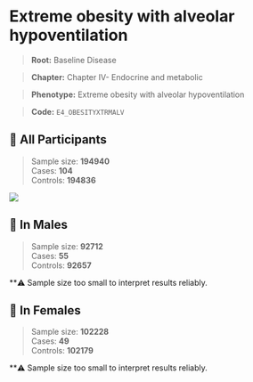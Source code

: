 # Extreme obesity with alveolar hypoventilation

> **Root:** Baseline Disease  

> **Chapter:** Chapter IV- Endocrine and metabolic  

> **Phenotype:** Extreme obesity with alveolar hypoventilation  

> **Code:** `E4_OBESITYXTRMALV`

## 🧪 All Participants  
> Sample size: **194940**  
> Cases: **104**  
> Controls: **194836**
<img src="/Disease/Figures/ALL/Incidence/E4_OBESITYXTRMALV.png"/>
<CsvTable src="/Disease/Data/ALL/Incidence/COX_E4_OBESITYXTRMALV.csv" label="🔍 View full results" />

## 👨 In Males  
> Sample size: **92712**  
> Cases: **55**  
> Controls: **92657**

**⚠️ Sample size too small to interpret results reliably.


## 👩 In Females  
> Sample size: **102228**  
> Cases: **49**  
> Controls: **102179**

**⚠️ Sample size too small to interpret results reliably.

